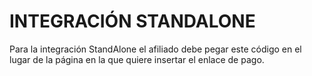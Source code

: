 # INTEGRACIÓN STANDALONE
Para la integración StandAlone el afiliado debe pegar este código en el lugar de la página en la que quiere insertar el enlace de pago.

<script src="https://modal-flask-dev-q5zse.ondigitalocean.app/static/js/banipay.js"></script> 
<script id="paymentScript"> 
BaniPay.business = "02e4b31f-20bd-43f9-9f2d-3ef7733f2d0f";
BaniPay.currency = "BOB";
BaniPay.total = 10.00;
BaniPay.description = "Pago por BaniPay";
BaniPay.image = "https://finconecta.com/wp-content/uploads/2021/04/FinConecta_ldraw-01.png";
BaniPay.externalCode = "123";
BaniPay.environmentType = "Dev";
BaniPay.notificationUrl = "https://webhook.site/4bf3a38e-a22e-4c5a-b4cf-b2f32b02746c";
BaniPay.successUrl = "https://webhook.site/4bf3a38e-a22e-4c5a-b4cf-b2f32b02746c";
BaniPay.failUrl = "https://webhook.site/4bf3a38e-a22e-4c5a-b4cf-b2f32b02746c";
paymentBaniPay('0ef291bf-0d70-444a-b949-b4144bba6557');
</script> 
